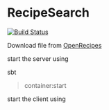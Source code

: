 # RecipeSearch
[![Build Status](https://travis-ci.org/pram/recipesearch.svg?branch=master)](https://travis-ci.org/pram/recipesearch)

Download file from [OpenRecipes](http://openrecip.es/)

start the server using

   sbt  
   > container:start

start the client using
